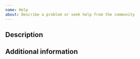 ```yaml
---
name: Help
about: Describe a problem or seek help from the community
---
```


## Description
<!-- A detailed description of the issue -->

## Additional information
<!-- Please add any other context, environment information or screenshots -->
